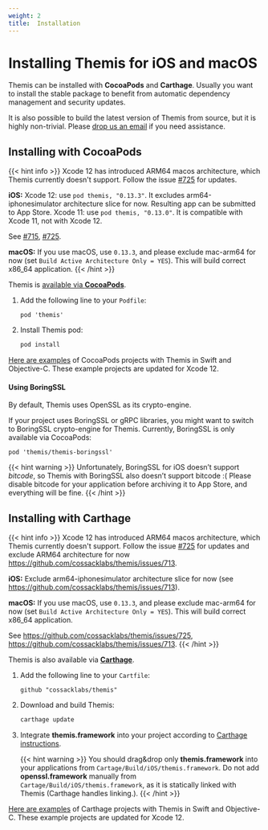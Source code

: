 ```yaml
---
weight: 2
title:  Installation
---
```


# Installing Themis for iOS and macOS

Themis can be installed with **CocoaPods** and **Carthage**.
Usually you want to install the stable package to benefit from automatic dependency management and security updates.

It is also possible to build the latest version of Themis from source,
but it is highly non-trivial.
Please [drop us an email](mailto:dev@cossacklabs.com) if you need assistance.

## Installing with CocoaPods

{{< hint info >}}
Xcode 12 has introduced ARM64 macos architecture, which Themis currently doesn't support. Follow the issue [#725](https://github.com/cossacklabs/themis/issues/725) for updates.

**iOS:**
Xcode 12: use `pod themis, "0.13.3"`. It excludes arm64-iphonesimulator architecture slice for now. Resulting app can be submitted to App Store.
Xcode 11: use `pod themis, "0.13.0"`. It is compatible with Xcode 11, not with Xcode 12.

See [#715](https://github.com/cossacklabs/themis/issues/715), [#725](https://github.com/cossacklabs/themis/issues/725).

**macOS:**
If you use macOS, use `0.13.3`, and please exclude mac-arm64 for now (set `Build Active Architecture Only = YES`). This will build correct x86_64 application.
{{< /hint >}}

Themis is [available via **CocoaPods**](https://cocoapods.org/pods/themis).

 1. Add the following line to your `Podfile`:

    ```
    pod 'themis'
    ```

 2. Install Themis pod:

    ```bash
    pod install
    ```

[Here are examples](../examples/) of CocoaPods projects with Themis in Swift and Objective-C. These example projects are updated for Xcode 12.

#### Using BoringSSL

By default, Themis uses OpenSSL as its crypto-engine.

If your project uses BoringSSL or gRPC libraries,
you might want to switch to BoringSSL crypto-engine for Themis.
Currently, BoringSSL is only available via CocoaPods:

```
pod 'themis/themis-boringssl'
```

{{< hint warning >}}
Unfortunately, BoringSSL for iOS doesn’t support _bitcode_,
so Themis with BoringSSL also doesn’t support bitcode :(
Please disable bitcode for your application before archiving it to App Store, and everything will be fine.
{{< /hint >}}

## Installing with Carthage

{{< hint info >}}
Xcode 12 has introduced ARM64 macos architecture, which Themis currently doesn't support. Follow the issue [#725](https://github.com/cossacklabs/themis/issues/725) for updates and exclude ARM64 architecture for now https://github.com/cossacklabs/themis/issues/713.

**iOS:**
Exclude arm64-iphonesimulator architecture slice for now (see https://github.com/cossacklabs/themis/issues/713).

**macOS:**
If you use macOS, use `0.13.3`, and please exclude mac-arm64 for now (set `Build Active Architecture Only = YES`). This will build correct x86_64 application.

See https://github.com/cossacklabs/themis/issues/725, https://github.com/cossacklabs/themis/issues/713.
{{< /hint >}}


Themis is also available via [**Carthage**](https://github.com/Carthage/Carthage).

 1. Add the following line to your `Cartfile`:

    ```
    github "cossacklabs/themis"
    ```

 2. Download and build Themis:

    ```bash
    carthage update
    ```

 3. Integrate **themis.framework** into your project
    according to [Carthage instructions](https://github.com/Carthage/Carthage#adding-frameworks-to-an-application).

    {{< hint warning >}}
You should drag&drop only **themis.framework** into your applications from `Cartage/Build/iOS/themis.framework`. Do not add **openssl.framework** manually from `Cartage/Build/iOS/themis.framework`, as it is statically linked with Themis (Carthage handles linking.). 
    {{< /hint >}}

[Here are examples](../examples/) of Carthage projects with Themis in Swift and Objective-C. These example projects are updated for Xcode 12.
